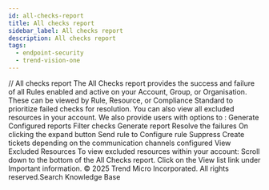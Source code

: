 ```yaml
---
id: all-checks-report
title: All checks report
sidebar_label: All checks report
description: All checks report
tags:
  - endpoint-security
  - trend-vision-one
---
```


/*<![CDATA[*/ $('#title').html($('meta[name=map-description]').attr('content')); /*]]>*/ All checks report The All Checks report provides the success and failure of all Rules enabled and active on your Account, Group, or Organisation. These can be viewed by Rule, Resource, or Compliance Standard to prioritize failed checks for resolution. You can also view all excluded resources in your account. We also provide users with options to : Generate Configured reports Filter checks Generate report Resolve the failures On clicking the expand button Send rule to Configure rule Suppress Create tickets depending on the communication channels configured View Excluded Resources To view excluded resources within your account: Scroll down to the bottom of the All Checks report. Click on the View list link under Important information. © 2025 Trend Micro Incorporated. All rights reserved.Search Knowledge Base